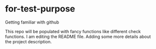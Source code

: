 # for-test-purpose
Getting familiar with github

This repo will be populated with fancy functions like different check functions.
I am editing the README file. Adding some more details about the project description.
